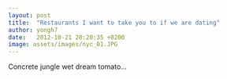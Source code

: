 ```yaml
---
layout: post
title:  "Restaurants I want to take you to if we are dating"
author: yongh7
date:   2012-10-21 20:20:35 +0200
image: assets/images/nyc_01.JPG
---
```


Concrete jungle wet dream tomato...